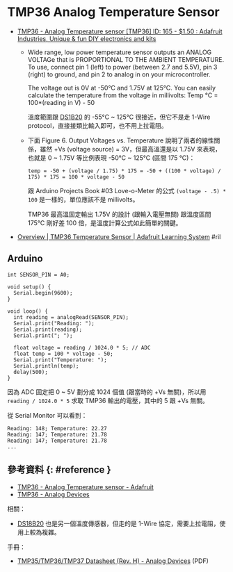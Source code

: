 # TMP36 Analog Temperature Sensor

  - [TMP36 \- Analog Temperature sensor \[TMP36\] ID: 165 \- $1\.50 : Adafruit Industries, Unique & fun DIY electronics and kits](https://www.adafruit.com/product/165)

      - Wide range, low power temperature sensor outputs an ANALOG VOLTAGe that is PROPORTIONAL TO THE AMBIENT TEMPERATURE. To use, connect pin 1 (left) to power (between 2.7 and 5.5V), pin 3 (right) to ground, and pin 2 to analog in on your microcontroller.

        The voltage out is 0V at -50°C and 1.75V at 125°C. You can easily calculate the temperature from the voltage in millivolts: Temp °C = 100*(reading in V) - 50

        溫度範圍跟 [DS1B20](ds1b20.md) 的 -55°C ~ 125°C 很接近，但它不是走 1-Wire protocol，直接接類比輸入即可，也不用上拉電阻。

      - 下面 Figure 6. Output Voltages vs. Temperature 說明了兩者的線性關係，雖然 +Vs (voltage source) = 3V，但最高溫還是以 1.75V 來表現，也就是 0 ~ 1.75V 等比例表現 -50°C ~ 125°C (區間 175 °C)：

            temp = -50 + (voltage / 1.75) * 175 = -50 + ((100 * voltage) / 175) * 175 = 100 * voltage - 50

        跟 Arduino Projects Book #03 Love-o-Meter 的公式 `(voltage - .5) * 100` 是一樣的，單位應該不是 millivolts。

        TMP36 最高溫固定輸出 1.75V 的設計 (跟輸入電壓無關) 跟溫度區間 175°C 剛好差 100 倍，是溫度計算公式如此簡單的關鍵。

  - [Overview \| TMP36 Temperature Sensor \| Adafruit Learning System](https://learn.adafruit.com/tmp36-temperature-sensor) #ril

## Arduino

```
int SENSOR_PIN = A0;

void setup() {
  Serial.begin(9600);
}

void loop() {
  int reading = analogRead(SENSOR_PIN);
  Serial.print("Reading: ");
  Serial.print(reading);
  Serial.print("; ");

  float voltage = reading / 1024.0 * 5; // ADC
  float temp = 100 * voltage - 50;
  Serial.print("Temperature: ");
  Serial.println(temp);
  delay(500);
}
```

因為 ADC 固定把 0 ~ 5V 劃分成 1024 個值 (跟當時的 +Vs 無關)，所以用 `reading / 1024.0 * 5` 求取 TMP36 輸出的電壓，其中的 5 跟 +Vs 無關。

從 Serial Monitor 可以看到：

```
Reading: 148; Temperature: 22.27
Reading: 147; Temperature: 21.78
Reading: 147; Temperature: 21.78
...
```

## 參考資料 {: #reference }

  - [TMP36 - Analog Temperature sensor - Adafruit](https://www.adafruit.com/product/165)
  - [TMP36 - Analog Devices](https://www.analog.com/en/products/tmp36.html#product-overview)

相關：

  - [DS18B20](ds18b20.md) 也是另一個溫度傳感器，但走的是 1-Wire 協定，需要上拉電阻，使用上較為複雜。

手冊：

  - [TMP35/TMP36/TMP37 Datasheet (Rev. H) - Analog Devices](https://www.analog.com/media/en/technical-documentation/data-sheets/TMP35_36_37.pdf) (PDF)
